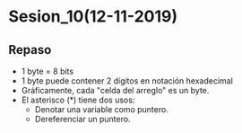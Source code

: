# Sesion_10(12-11-2019)

## Repaso
* 1 byte = 8 bits
* 1 byte puede contener 2 dígitos en notación hexadecimal
* Gráficamente, cada "celda del arreglo" es un byte.
* El asterisco (\*) tiene dos usos:
  * Denotar una variable como puntero.
  * Dereferenciar un puntero.
